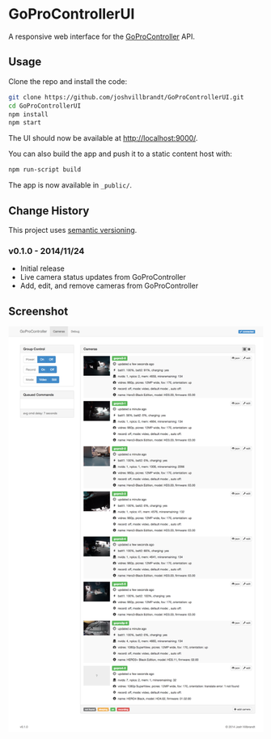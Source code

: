 # GoProControllerUI

A responsive web interface for the [GoProController](https://github.com/joshvillbrandt/GoProController) API.

## Usage

Clone the repo and install the code:

```bash
git clone https://github.com/joshvillbrandt/GoProControllerUI.git
cd GoProControllerUI
npm install
npm start
```

The UI should now be available at [http://localhost:9000/](http://localhost:9000/).

You can also build the app and push it to a static content host with:

```bash
npm run-script build
```

The app is now available in `_public/`.

## Change History

This project uses [semantic versioning](http://semver.org/).

### v0.1.0 - 2014/11/24

* Initial release
* Live camera status updates from GoProController
* Add, edit, and remove cameras from GoProController

## Screenshot

![Screenshot](screenshots/screenshot-v0.1.0.png)
